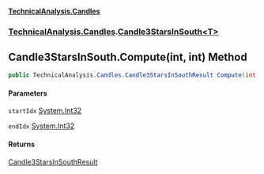 #### [TechnicalAnalysis.Candles](TechnicalAnalysis.Candles.md 'TechnicalAnalysis.Candles')
### [TechnicalAnalysis.Candles](TechnicalAnalysis.Candles.md#TechnicalAnalysis.Candles 'TechnicalAnalysis.Candles').[Candle3StarsInSouth&lt;T&gt;](Candle3StarsInSouth_T_.md 'TechnicalAnalysis.Candles.Candle3StarsInSouth<T>')

## Candle3StarsInSouth<T>.Compute(int, int) Method

```csharp
public TechnicalAnalysis.Candles.Candle3StarsInSouthResult Compute(int startIdx, int endIdx);
```
#### Parameters

<a name='TechnicalAnalysis.Candles.Candle3StarsInSouth_T_.Compute(int,int).startIdx'></a>

`startIdx` [System.Int32](https://docs.microsoft.com/en-us/dotnet/api/System.Int32 'System.Int32')

<a name='TechnicalAnalysis.Candles.Candle3StarsInSouth_T_.Compute(int,int).endIdx'></a>

`endIdx` [System.Int32](https://docs.microsoft.com/en-us/dotnet/api/System.Int32 'System.Int32')

#### Returns
[Candle3StarsInSouthResult](Candle3StarsInSouthResult.md 'TechnicalAnalysis.Candles.Candle3StarsInSouthResult')